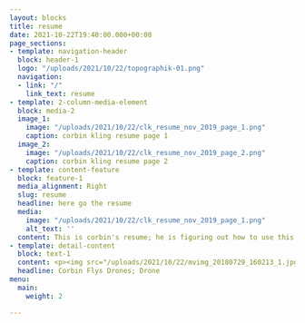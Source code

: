 ```yaml
---
layout: blocks
title: resume
date: 2021-10-22T19:40:00.000+00:00
page_sections:
- template: navigation-header
  block: header-1
  logo: "/uploads/2021/10/22/topographik-01.png"
  navigation:
  - link: "/"
    link_text: resume
- template: 2-column-media-element
  block: media-2
  image_1:
    image: "/uploads/2021/10/22/clk_resume_nov_2019_page_1.png"
    caption: corbin kling resume page 1
  image_2:
    image: "/uploads/2021/10/22/clk_resume_nov_2019_page_2.png"
    caption: corbin kling resume page 2
- template: content-feature
  block: feature-1
  media_alignment: Right
  slug: resume
  headline: here go the resume
  media:
    image: "/uploads/2021/10/22/clk_resume_nov_2019_page_1.png"
    alt_text: ''
  content: This is corbin's resume; he is figuring out how to use this website<br>
- template: detail-content
  block: text-1
  content: <p><img src="/uploads/2021/10/22/mvimg_20180729_160213_1.jpg"></p>
  headline: Corbin Flys Drones; Drone
menu:
  main:
    weight: 2

---
```

